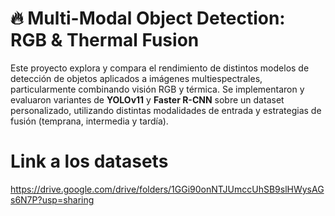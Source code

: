 # 🔥 Multi-Modal Object Detection: RGB & Thermal Fusion

Este proyecto explora y compara el rendimiento de distintos modelos de detección de objetos aplicados a imágenes multiespectrales, particularmente combinando visión RGB y térmica.
Se implementaron y evaluaron variantes de **YOLOv11** y **Faster R-CNN** sobre un dataset personalizado, utilizando distintas modalidades de entrada y estrategias de fusión (temprana, intermedia y tardía).

# Link a los datasets
https://drive.google.com/drive/folders/1GGi90onNTJUmccUhSB9slHWysAGs6N7P?usp=sharing
